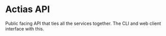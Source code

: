 # Actias API
Public facing API that ties all the services together. The CLI and web client interface with this.